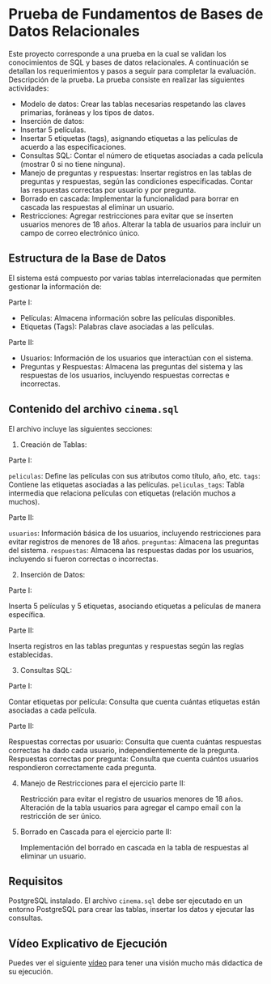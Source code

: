 # Prueba de Fundamentos de Bases de Datos Relacionales

Este proyecto corresponde a una prueba en la cual se validan los conocimientos de SQL y bases de datos relacionales. A continuación se detallan los requerimientos y pasos a seguir para completar la evaluación.
Descripción de la prueba. La prueba consiste en realizar las siguientes actividades:

  * Modelo de datos: Crear las tablas necesarias respetando las claves primarias, foráneas y los tipos de datos.
  * Inserción de datos:
  * Insertar 5 películas.
  * Insertar 5 etiquetas (tags), asignando etiquetas a las películas de acuerdo a las especificaciones.
  * Consultas SQL:
        Contar el número de etiquetas asociadas a cada película (mostrar 0 si no tiene ninguna).
  * Manejo de preguntas y respuestas:
        Insertar registros en las tablas de preguntas y respuestas, según las condiciones especificadas.
        Contar las respuestas correctas por usuario y por pregunta.
  * Borrado en cascada: Implementar la funcionalidad para borrar en cascada las respuestas al eliminar un usuario.
  * Restricciones:
        Agregar restricciones para evitar que se inserten usuarios menores de 18 años.
        Alterar la tabla de usuarios para incluir un campo de correo electrónico único.
        
## Estructura de la Base de Datos

El sistema está compuesto por varias tablas interrelacionadas que permiten gestionar la información de:

Parte I:
  * Películas: Almacena información sobre las películas disponibles.
  * Etiquetas (Tags): Palabras clave asociadas a las películas.

Parte II:
  * Usuarios: Información de los usuarios que interactúan con el sistema.
  * Preguntas y Respuestas: Almacena las preguntas del sistema y las respuestas de los usuarios, incluyendo respuestas correctas e incorrectas.

## Contenido del archivo ```cinema.sql```

El archivo incluye las siguientes secciones:

1. Creación de Tablas:
   
Parte I:

  ```peliculas```: Define las películas con sus atributos como título, año, etc.
  ```tags```: Contiene las etiquetas asociadas a las películas.
  ```peliculas_tags```: Tabla intermedia que relaciona películas con etiquetas (relación muchos a muchos).

Parte II:

  ```usuarios```: Información básica de los usuarios, incluyendo restricciones para evitar registros de menores de 18 años.
  ```preguntas```: Almacena las preguntas del sistema.
  ```respuestas```: Almacena las respuestas dadas por los usuarios, incluyendo si fueron correctas o incorrectas.

2. Inserción de Datos:
   
Parte I:

   Inserta 5 películas y 5 etiquetas, asociando etiquetas a películas de manera específica.
   
Parte II:

   Inserta registros en las tablas preguntas y respuestas según las reglas establecidas.

3. Consultas SQL:
   
Parte I:

   Contar etiquetas por película: Consulta que cuenta cuántas etiquetas están asociadas a cada película.
   
Parte II:

   Respuestas correctas por usuario: Consulta que cuenta cuántas respuestas correctas ha dado cada usuario, independientemente de la pregunta.
   Respuestas correctas por pregunta: Consulta que cuenta cuántos usuarios respondieron correctamente cada pregunta.

4. Manejo de Restricciones para el ejercicio parte II:
   
   Restricción para evitar el registro de usuarios menores de 18 años.
   Alteración de la tabla usuarios para agregar el campo email con la restricción de ser único.

5. Borrado en Cascada para el ejercicio parte II:
   
   Implementación del borrado en cascada en la tabla de respuestas al eliminar un usuario.

## Requisitos

PostgreSQL instalado.
El archivo ```cinema.sql``` debe ser ejecutado en un entorno PostgreSQL para crear las tablas, insertar los datos y ejecutar las consultas.

## Vídeo Explicativo de Ejecución

Puedes ver el siguiente [vídeo](https://youtu.be/8_bPyzBY7Vw?si=rR6zQCDdwPicYas_) para tener una visión mucho más didactica de su ejecución.
